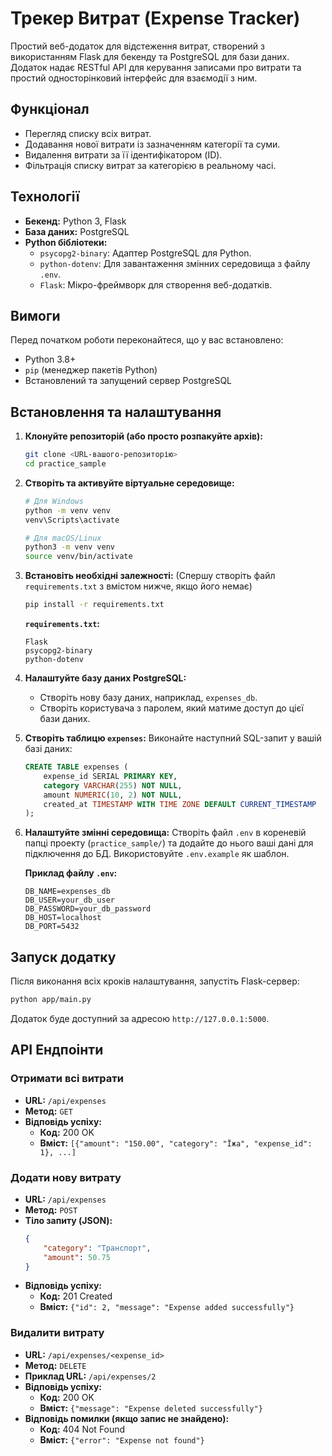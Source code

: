 # Трекер Витрат (Expense Tracker)

Простий веб-додаток для відстеження витрат, створений з використанням Flask для бекенду та PostgreSQL для бази даних. Додаток надає RESTful API для керування записами про витрати та простий односторінковий інтерфейс для взаємодії з ним.

## Функціонал

- Перегляд списку всіх витрат.
- Додавання нової витрати із зазначенням категорії та суми.
- Видалення витрати за її ідентифікатором (ID).
- Фільтрація списку витрат за категорією в реальному часі.

## Технології

- **Бекенд:** Python 3, Flask
- **База даних:** PostgreSQL
- **Python бібліотеки:**
  - `psycopg2-binary`: Адаптер PostgreSQL для Python.
  - `python-dotenv`: Для завантаження змінних середовища з файлу `.env`.
  - `Flask`: Мікро-фреймворк для створення веб-додатків.

## Вимоги

Перед початком роботи переконайтеся, що у вас встановлено:

- Python 3.8+
- `pip` (менеджер пакетів Python)
- Встановлений та запущений сервер PostgreSQL

## Встановлення та налаштування

1.  **Клонуйте репозиторій (або просто розпакуйте архів):**
    ```bash
    git clone <URL-вашого-репозиторію>
    cd practice_sample
    ```

2.  **Створіть та активуйте віртуальне середовище:**
    ```bash
    # Для Windows
    python -m venv venv
    venv\Scripts\activate

    # Для macOS/Linux
    python3 -m venv venv
    source venv/bin/activate
    ```

3.  **Встановіть необхідні залежності:**
    (Спершу створіть файл `requirements.txt` з вмістом нижче, якщо його немає)
    ```bash
    pip install -r requirements.txt
    ```

    **`requirements.txt`:**
    ```
    Flask
    psycopg2-binary
    python-dotenv
    ```

4.  **Налаштуйте базу даних PostgreSQL:**
    - Створіть нову базу даних, наприклад, `expenses_db`.
    - Створіть користувача з паролем, який матиме доступ до цієї бази даних.

5.  **Створіть таблицю `expenses`:**
    Виконайте наступний SQL-запит у вашій базі даних:
    ```sql
    CREATE TABLE expenses (
        expense_id SERIAL PRIMARY KEY,
        category VARCHAR(255) NOT NULL,
        amount NUMERIC(10, 2) NOT NULL,
        created_at TIMESTAMP WITH TIME ZONE DEFAULT CURRENT_TIMESTAMP
    );
    ```

6.  **Налаштуйте змінні середовища:**
    Створіть файл `.env` в кореневій папці проекту (`practice_sample/`) та додайте до нього ваші дані для підключення до БД. Використовуйте `.env.example` як шаблон.

    **Приклад файлу `.env`:**
    ```
    DB_NAME=expenses_db
    DB_USER=your_db_user
    DB_PASSWORD=your_db_password
    DB_HOST=localhost
    DB_PORT=5432
    ```

## Запуск додатку

Після виконання всіх кроків налаштування, запустіть Flask-сервер:

```bash
python app/main.py
```

Додаток буде доступний за адресою `http://127.0.0.1:5000`.

## API Ендпоінти

### Отримати всі витрати

- **URL:** `/api/expenses`
- **Метод:** `GET`
- **Відповідь успіху:**
  - **Код:** 200 OK
  - **Вміст:** `[{"amount": "150.00", "category": "Їжа", "expense_id": 1}, ...]`

### Додати нову витрату

- **URL:** `/api/expenses`
- **Метод:** `POST`
- **Тіло запиту (JSON):**
  ```json
  {
      "category": "Транспорт",
      "amount": 50.75
  }
  ```
- **Відповідь успіху:**
  - **Код:** 201 Created
  - **Вміст:** `{"id": 2, "message": "Expense added successfully"}`

### Видалити витрату

- **URL:** `/api/expenses/<expense_id>`
- **Метод:** `DELETE`
- **Приклад URL:** `/api/expenses/2`
- **Відповідь успіху:**
  - **Код:** 200 OK
  - **Вміст:** `{"message": "Expense deleted successfully"}`
- **Відповідь помилки (якщо запис не знайдено):**
  - **Код:** 404 Not Found
  - **Вміст:** `{"error": "Expense not found"}`